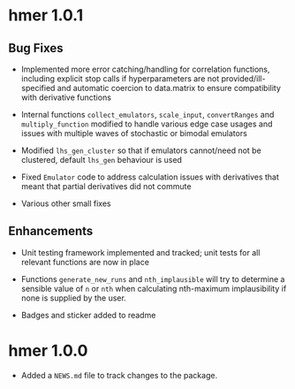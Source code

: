 # hmer 1.0.1

## Bug Fixes

* Implemented more error catching/handling for correlation functions, including explicit stop calls if hyperparameters are not provided/ill-specified and automatic coercion to data.matrix to ensure compatibility with derivative functions

* Internal functions `collect_emulators`, `scale_input`, `convertRanges` and `multiply_function` modified to handle various edge case usages and issues with multiple waves of stochastic or bimodal emulators

* Modified `lhs_gen_cluster` so that if emulators cannot/need not be clustered, default `lhs_gen` behaviour is used

* Fixed `Emulator` code to address calculation issues with derivatives that meant that partial derivatives did not commute

* Various other small fixes

## Enhancements

* Unit testing framework implemented and tracked; unit tests for all relevant functions are now in place

* Functions `generate_new_runs` and `nth_implausible` will try to determine a sensible value of `n` or `nth` when calculating nth-maximum implausibility if none is supplied by the user.

* Badges and sticker added to readme

# hmer 1.0.0

* Added a `NEWS.md` file to track changes to the package.
